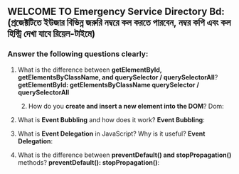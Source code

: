 ## WELCOME TO Emergency Service Directory Bd:(প্রজেক্টটিতে ইউজার বিভিন্ন জরুরি নম্বরে কল করতে পারবেন, নম্বর কপি এবং কল হিস্ট্রি দেখা যাবে রিয়েল-টাইমে)
 ###  Answer the following questions clearly:
 1. What is the difference between **getElementById, getElementsByClassName, and querySelector / querySelectorAll**?
    **getElementById:
    getElementsByClassName
    querySelector / querySelectorAll**

    2. How do you **create and insert a new element into the DOM**?
       Dom:
3. What is **Event Bubbling** and how does it work?
   **Event Bubbling**:
4. What is **Event Delegation** in JavaScript? Why is it useful?
   **Event Delegation**:
5. What is the difference between **preventDefault() and stopPropagation()** methods?
   **preventDefault():
   stopPropagation()**:
   
   
       
